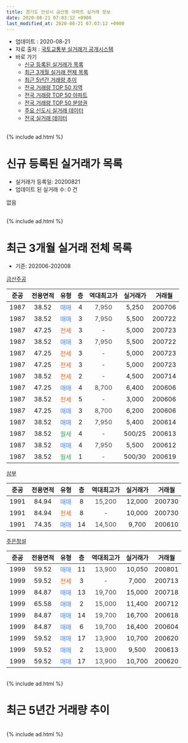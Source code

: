 ```yaml
---
title: 경기도 안성시 금산동 아파트 실거래 정보
date: 2020-08-21 07:03:12 +0900
last_modified_at: 2020-08-21 07:03:12 +0900
---
```


* 업데이트 : 2020-08-21
* 자료 출처 : [국토교통부 실거래가 공개시스템](http://rt.molit.go.kr)
* 바로 가기
    * [신규 등록된 실거래가 목록](#신규-등록된-실거래가-목록)
    * [최근 3개월 실거래 전체 목록](#최근-3개월-실거래-전체-목록)
    * [최근 5년간 거래량 추이](#최근-5년간-거래량-추이)
    * [전국 거래량 TOP 50 지역](https://inasie.github.io/apt-trade-info/최근-3개월-전국에서-가장-거래가-많이-발생한-지역)
    * [전국 거래량 TOP 50 아파트](https://inasie.github.io/apt-trade-info/최근-3개월-전국에서-가장-거래가-많이-발생한-아파트)
    * [전국 거래량 TOP 50 분양권](https://inasie.github.io/apt-trade-info/최근-3개월-전국에서-가장-거래가-많이-발생한-분양권)
    * [주요 신도시 실거래 데이터](https://inasie.github.io/apt-trade-info/주요-신도시)
    * [전국 실거래 데이터](https://inasie.github.io/apt-trade-info/전국)
<br>
{% include ad.html %}
<br>

# 신규 등록된 실거래가 목록
* 실거래가 등록일: 20200821
* 업데이트 된 실거래 수: 0 건

없음

<br>
{% include ad.html %}
<br>

# 최근 3개월 실거래 전체 목록
* 기준: 202006-202008


[금산주공](https://search.naver.com/search.naver?query=%EA%B2%BD%EA%B8%B0%EB%8F%84+%EC%95%88%EC%84%B1%EC%8B%9C+%EA%B8%88%EC%82%B0%EB%8F%99+%EA%B8%88%EC%82%B0%EC%A3%BC%EA%B3%B5)

|준공|전용면적|유형|층|역대최고가|실거래가|거래월|
|:---:|:---:|:---:|:---:|:---:|:---:|:---:|
|1987|38.52|<span style="color:#4285f3">매매</span>|4|<span style="color:#444444">7,950</span>|5,250|200706|
|1987|38.52|<span style="color:#4285f3">매매</span>|3|<span style="color:#444444">7,950</span>|5,500|200722|
|1987|47.25|<span style="color:#ff5a00">전세</span>|3|<span style="color:#444444">-</span>|5,000|200723|
|1987|38.52|<span style="color:#4285f3">매매</span>|3|<span style="color:#444444">7,950</span>|5,500|200722|
|1987|47.25|<span style="color:#ff5a00">전세</span>|3|<span style="color:#444444">-</span>|5,000|200723|
|1987|47.25|<span style="color:#ff5a00">전세</span>|3|<span style="color:#444444">-</span>|5,000|200723|
|1987|38.52|<span style="color:#ff5a00">전세</span>|2|<span style="color:#444444">-</span>|4,500|200714|
|1987|47.25|<span style="color:#4285f3">매매</span>|4|<span style="color:#444444">8,700</span>|6,400|200606|
|1987|38.52|<span style="color:#ff5a00">전세</span>|5|<span style="color:#444444">-</span>|3,000|200606|
|1987|47.25|<span style="color:#4285f3">매매</span>|3|<span style="color:#444444">8,700</span>|6,200|200606|
|1987|38.52|<span style="color:#4285f3">매매</span>|2|<span style="color:#444444">7,950</span>|5,400|200614|
|1987|38.52|<span style="color:#34a853">월세</span>|4|<span style="color:#444444">-</span>|500/25|200613|
|1987|38.52|<span style="color:#4285f3">매매</span>|4|<span style="color:#444444">7,950</span>|5,500|200612|
|1987|38.52|<span style="color:#34a853">월세</span>|1|<span style="color:#444444">-</span>|500/30|200619|

[삼부](https://search.naver.com/search.naver?query=%EA%B2%BD%EA%B8%B0%EB%8F%84+%EC%95%88%EC%84%B1%EC%8B%9C+%EA%B8%88%EC%82%B0%EB%8F%99+%EC%82%BC%EB%B6%80)

|준공|전용면적|유형|층|역대최고가|실거래가|거래월|
|:---:|:---:|:---:|:---:|:---:|:---:|:---:|
|1991|84.94|<span style="color:#4285f3">매매</span>|8|<span style="color:#444444">15,200</span>|12,000|200730|
|1991|84.94|<span style="color:#ff5a00">전세</span>|8|<span style="color:#444444">-</span>|10,000|200730|
|1991|74.35|<span style="color:#4285f3">매매</span>|14|<span style="color:#444444">14,500</span>|9,700|200610|

[주은청설](https://search.naver.com/search.naver?query=%EA%B2%BD%EA%B8%B0%EB%8F%84+%EC%95%88%EC%84%B1%EC%8B%9C+%EA%B8%88%EC%82%B0%EB%8F%99+%EC%A3%BC%EC%9D%80%EC%B2%AD%EC%84%A4)

|준공|전용면적|유형|층|역대최고가|실거래가|거래월|
|:---:|:---:|:---:|:---:|:---:|:---:|:---:|
|1999|59.52|<span style="color:#4285f3">매매</span>|11|<span style="color:#444444">13,900</span>|10,050|200801|
|1999|59.52|<span style="color:#ff5a00">전세</span>|3|<span style="color:#444444">-</span>|7,000|200713|
|1999|84.87|<span style="color:#4285f3">매매</span>|13|<span style="color:#444444">19,700</span>|15,000|200718|
|1999|65.58|<span style="color:#4285f3">매매</span>|2|<span style="color:#444444">15,000</span>|11,400|200712|
|1999|84.87|<span style="color:#4285f3">매매</span>|14|<span style="color:#444444">19,700</span>|16,700|200618|
|1999|84.87|<span style="color:#4285f3">매매</span>|6|<span style="color:#444444">19,700</span>|16,400|200604|
|1999|59.52|<span style="color:#4285f3">매매</span>|17|<span style="color:#444444">13,900</span>|10,700|200620|
|1999|59.52|<span style="color:#4285f3">매매</span>|2|<span style="color:#444444">13,900</span>|9,500|200613|
|1999|59.52|<span style="color:#4285f3">매매</span>|17|<span style="color:#444444">13,900</span>|10,700|200620|


<br>
{% include ad.html %}
<br>

# 최근 5년간 거래량 추이


<div style="width:100%;">
    <canvas id="deal_progress" height="200"></canvas>
</div>

<script>
new Chart(document.getElementById("deal_progress"), {
    type: 'line',
    data: {
        labels: ['201508','201509','201510','201511','201512','201601','201602','201603','201604','201605','201606','201607','201608','201609','201610','201611','201612','201701','201702','201703','201704','201705','201706','201707','201708','201709','201710','201711','201712','201801','201802','201803','201804','201805','201806','201807','201808','201809','201810','201811','201812','201901','201902','201903','201904','201905','201906','201907','201908','201909','201910','201911','201912','202001','202002','202003','202004','202005','202006','202007','202008'],
        datasets: [{
            label: '매매',
            pointRadius: 1,
            data: [1, 5, 6, 7, 5, 7, 7, 6, 3, 4, 6, 2, 6, 5, 2, 2, 3, 4, 5, 7, 3, 4, 6, 1, 5, 7, 1, 2, 6, 2, 2, 7, 2, 2, 2, 1, 4, 1, 3, 2, 3, 3, 5, 6, 4, 3, 5, 4, 4, 5, 5, 3, 2, 3, 6, 4, 8, 5, 10, 6, 1],
            borderColor: "rgba(255, 201, 14, 1)",
            backgroundColor: "rgba(255, 201, 14, 0.5)",
            fill: false,
            lineTension: 0
        },{
            label: '전월세',
            pointRadius: 1,
            data: [2, 3, 2, 2, 2, 2, 4, 5, 3, 0, 2, 3, 5, 2, 5, 5, 4, 6, 5, 1, 1, 4, 1, 2, 0, 4, 0, 1, 2, 2, 3, 3, 3, 4, 1, 2, 4, 3, 1, 5, 3, 1, 10, 5, 2, 2, 5, 1, 1, 0, 2, 2, 3, 1, 1, 3, 0, 4, 3, 6, 0],
            borderColor: "rgba(0, 141, 185, 1)",
            backgroundColor: "rgba(0, 141, 185, 0.5)",
            fill: false,
            lineTension: 0
        }
        ]
    },
    options: {
        responsive: true,
        title: {
            display: false
        },
        tooltips: {
            mode: 'index',
            intersect: false
        },
        hover: {
            mode: 'nearest',
            intersect: true
        },
        scales: {
            xAxes: [{
                display: true,
                scaleLabel: {
                    display: true,
                    labelString: '년/월'
                }
            }],
            yAxes: [{
                display: true,
                ticks: {
                    suggestedMin: 0,
                },
                scaleLabel: {
                    display: true,
                    labelString: '실거래 수'
                }
            }]
        }
    }
});

</script>


<br>
{% include ad.html %}
<br>

